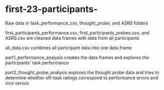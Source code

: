 # first-23-participants- 
Raw data in task_performance_csv, thought_probe, and ASRS folders

first_participants_performance.csv, first_participants_probes.csv, and ASRS.csv are cleaned data frames with data from all participants

all_data.csv combines all participant data into one data frame 

part1_performance_analysis creates the data frames and explores the participants' task performance

part2_thought_probe_analysis explores the thought probe data and tries to determine whether off-task ratings correspond to performance errors and vice versus 


